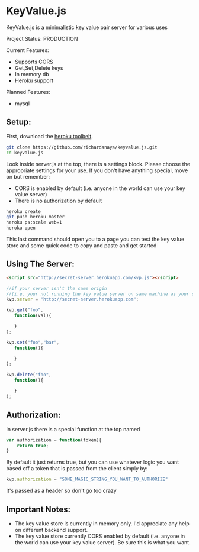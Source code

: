 KeyValue.js
===

KeyValue.js is a minimalistic key value pair server for various uses

Project Status: PRODUCTION

Current Features:
* Supports CORS
* Get,Set,Delete keys
* In memory db
* Heroku support

Planned Features:
* mysql

Setup:
----

First, download the [heroku toolbelt](https://toolbelt.heroku.com/).

```Bash
git clone https://github.com/richardanaya/keyvalue.js.git
cd keyvalue.js
```

Look inside server.js at the top, there is a settings block.  Please choose the appropriate settings for your use.  If you don't have anything special, move on but remember:
* CORS is enabled by default (i.e. anyone in the world can use your key value server)
* There is no authorization by default

```Bash
heroku create
git push heroku master
heroku ps:scale web=1
heroku open
```

This last command should open you to a page you can test the key value store and some quick code to copy and paste and get started

Using The Server:
---

```HTML
<script src="http://secret-server.herokuapp.com/kvp.js"></script>
```

```Javascript
//if your server isn't the same origin 
//(i.e. your not running the key value server on same machine as your site)
kvp.server = "http://secret-server.herokuapp.com";

kvp.get("foo",
   function(val){

   }
);

kvp.set("foo","bar",
   function(){

   }
);

kvp.delete("foo",
   function(){

   }
);
```

Authorization:
---

In server.js there is a special function at the top named

```Javascript
var authorization = function(token){
    return true;
}
```

By default it just returns true, but you can use whatever logic you want based off a token that is passed from the client simply by:

```Javascript
kvp.authorization = "SOME_MAGIC_STRING_YOU_WANT_TO_AUTHORIZE"
```

It's passed as a header so don't go too crazy

Important Notes:
---
* The key value store is currently in memory only. I'd appreciate any help on different backend support.
* The key value store currently CORS enabled by default (i.e. anyone in the world can use your key value server). Be sure this is what you want.
